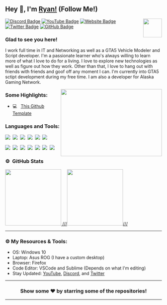 ## Hey 👋, I'm [Ryan!](https://ryandevelopment.live/) (Follow Me!)

<img align="right" height="60" width="60" alt="" src="https://cdn.discordapp.com/attachments/432561196206391296/714638977117716530/Untitled-12.jpg.png" />

[![Discord Badge](https://img.shields.io/badge/-Discord-0e76a8?style=flat-square&logo=Discord&logoColor=white)](https://ryandevelopment.live/discord)
[![YouTube Badge](https://img.shields.io/badge/-YouTube-e02828?style=flat-square&logo=YouTube&logoColor=white)](https://www.youtube.com/channel/UCZB4PUtotzZ6szC57XxHLAA)
[![Website Badge](https://img.shields.io/badge/Website-3b5998?style=flat-square&logo=google-chrome&logoColor=white)](https://ryandevelopment.live/)
[![Twitter Badge](https://img.shields.io/badge/-Twitter-00acee?style=flat-square&logo=Twitter&logoColor=white)](https://twitter.com/RyanTheDev1)
[![GitHub Badge](https://img.shields.io/badge/-GitHub-ffffff?style=flat-square&logo=Github&logoColor=black)](https://github.com/RyanTheDev12)

### Glad to see you here!

I work full time in IT and Networking as well as a GTA5 Vehicle Modeler and Script developer. I'm a passionate learner who's always willing to learn more of what I love to do for a living. I love to explore new technologies as well as figure out how they work. Other than that, I love to hang out with friends with friends and goof off any moment I can. I'm currently into GTA5 sctipt development during my free time. I am also a developer for Alaska Gaming Network.




<img align="right" height="215" width="325" alt="" src="https://cdn.dribbble.com/users/416610/screenshots/4801105/coding_desk_flat_vector_ui_ux_design_illustration_motion_animation_gif2.gif" />


### Some Highlights:

- 💻 &nbsp; [This Github Template](https://github.com/Itz-Hyperz/Itz-Hyperz)

### Languages and Tools:

![](https://img.shields.io/badge/JavaScript-F7DF1E?style=for-the-badge&logo=javascript&logoColor=black)&nbsp;
![](https://img.shields.io/badge/Node.js-43853D?style=for-the-badge&logo=node.js&logoColor=white)&nbsp;
![](https://img.shields.io/badge/Express.js-404D59?style=for-the-badge)&nbsp;
![](https://img.shields.io/badge/HTML5-E34F26?style=for-the-badge&logo=html5&logoColor=white)&nbsp;
![](https://img.shields.io/badge/CSS3-1572B6?style=for-the-badge&logo=css3&logoColor=white)&nbsp;
![](https://img.shields.io/badge/MySQL-00000F?style=for-the-badge&logo=mysql&logoColor=white)&nbsp;

![](https://img.shields.io/badge/Windows-0078D6?style=for-the-badge&logo=windows&logoColor=white)&nbsp;
![](https://img.shields.io/badge/Linux-d94100?style=for-the-badge&logo=linux&logoColor=white)&nbsp;
![](https://img.shields.io/badge/Discord-7289DA?style=for-the-badge&logo=discord&logoColor=white)&nbsp;
![](https://img.shields.io/badge/PayPal-00457C?style=for-the-badge&logo=paypal&logoColor=white)&nbsp;
![](https://img.shields.io/badge/Spotify-1ED760?&style=for-the-badge&logo=spotify&logoColor=white)&nbsp;
![](https://img.shields.io/badge/GitHub-100000?style=for-the-badge&logo=github&logoColor=white)&nbsp;
![](https://img.shields.io/badge/Steam-000000?style=for-the-badge&logo=steam&logoColor=white)&nbsp;

### ⚙️ &nbsp;GitHub Stats

<p align="left">
<a href="https://github.com/Itz-Hyperz">
  <img height="180em" src="https://github-readme-stats-eight-theta.vercel.app/api?username=RyanTheDev12&show_icons=true&theme=react&include_all_commits=true&count_private=true"/>
  ///<img height="180em" src="https://github-readme-stats-eight-theta.vercel.app/api/top-langs/?username=RyanTheDev12&layout=compact&langs_count=8&theme=react"/>///
</a>
</p>

---

### ⚙️ My Resources & Tools:

- OS: Windows 10
- Laptop: Asus ROG (I have a custom desktop)
- Browser: Firefox
- Code Editor: VSCode and Sublime (Depends on what I'm editing)
- Stay Updated: [YouTube](https://www.youtube.com/channel/UCZB4PUtotzZ6szC57XxHLAA), [Discord](https://ryandevelopment.live/discord), and [Twitter](https://twitter.com/RyanTheDev12)

---

<h3 align=center>Show some ❤️ by starring some of the repositories!</h3>

---
